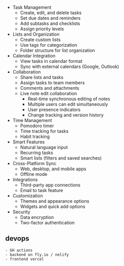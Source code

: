 - Task Management
  - Create, edit, and delete tasks
  - Set due dates and reminders
  - Add subtasks and checklists
  - Assign priority levels
- Lists and Organization
  - Create custom lists
  - Use tags for categorization
  - Folder structure for list organization
- Calendar Integration
  - View tasks in calendar format
  - Sync with external calendars (Google, Outlook)
- Collaboration
  - Share lists and tasks
  - Assign tasks to team members
  - Comments and attachments
  - Live note edit collaboration
    - Real-time synchronous editing of notes
    - Multiple users can edit simultaneously
    - User presence indicators
    - Change tracking and version history
- Time Management
  - Pomodoro timer
  - Time tracking for tasks
  - Habit tracking
- Smart Features
  - Natural language input
  - Recurring tasks
  - Smart lists (filters and saved searches)
- Cross-Platform Sync
  - Web, desktop, and mobile apps
  - Offline mode
- Integrations
  - Third-party app connections
  - Email to task feature
- Customization
  - Themes and appearance options
  - Widgets and quick add options
- Security
  - Data encryption
  - Two-factor authentication

## devops

    - GH actions
    - backend on fly.io / nelify
    - frontend vercel
